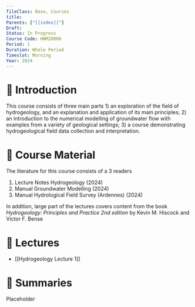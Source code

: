 ```yaml
---
fileClass: Base, Courses
title: 
Parents: ["[[index]]"]
Draft: 
Status: In Progress
Course Code: HWM20806
Period: 1
Duration: Whole Period
Timeslot: Morning
Year: 2024
---
```


# 🔎 Introduction
This course consists of three main parts 1) an exploration of the field of hydrogeology, and an explanation and application of its main principles; 2) an introduction to the numerical modelling of groundwater flow with examples from a variety of geological settings; 3) a course demonstrating hydrogeological field data collection and interpretation.

# 📖 Course Material
The literature for this course consists of a 3 readers
1. Lecture Notes Hydrogeology (2024)
2. Manual Groundwater Modelling (2024)
3. Manual Hydrological Field Survey (Ardennes) (2024)

In addition, large part of the lectures covers content from the book *Hydrogeology: Principles and Practice 2nd edition* by Kevin M. Hiscock and Victor F. Bense

# 📢 Lectures
- [[Hydrogeology Lecture 1]]


# 🔗 Summaries
Placeholder
